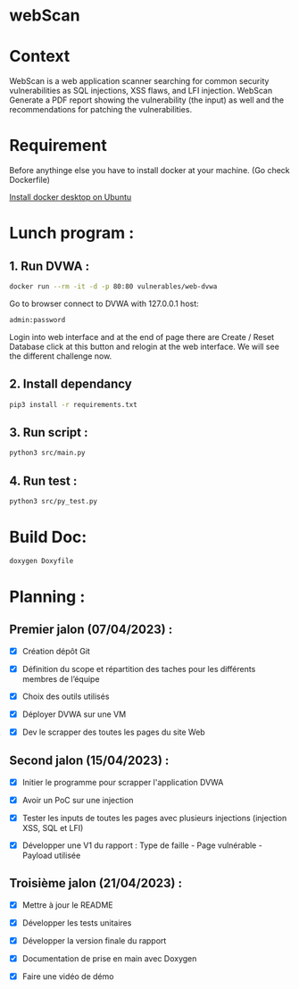 # webScan

# Context

WebScan is a web application scanner searching for common security vulnerabilities as SQL injections, XSS flaws, and LFI injection.
WebScan Generate a PDF report showing the vulnerability (the input) as well and the recommendations for patching the vulnerabilities.

# Requirement
Before anythinge else you have to install docker at your machine. 
(Go check Dockerfile)

[Install docker desktop on Ubuntu](https://docs.docker.com/desktop/install/ubuntu)

# Lunch program : 

## 1. Run DVWA :

```bash
docker run --rm -it -d -p 80:80 vulnerables/web-dvwa
```

Go to browser connect to DVWA with 127.0.0.1 host:
```bash
admin:password
```
Login into web interface and at the end of page there are Create / Reset Database
click at this button and relogin at the web interface. We will see the different challenge now.

## 2. Install dependancy

```bash
pip3 install -r requirements.txt
```

## 3. Run script :

```bash
python3 src/main.py
```

## 4. Run test :
```bash
python3 src/py_test.py
```

# Build Doc:

```bash
doxygen Doxyfile
```

# Planning :

## Premier jalon (07/04/2023) :

- [x] Création dépôt Git

- [x] Définition du scope et répartition des taches pour les différents membres de l’équipe

- [x] Choix des outils utilisés

- [x] Déployer DVWA sur une VM

- [x] Dev le scrapper des toutes les pages du site Web

## Second jalon (15/04/2023) :

- [x] Initier le programme pour scrapper l'application DVWA

- [x] Avoir un PoC sur une injection

- [x] Tester les inputs de toutes les pages avec plusieurs injections (injection XSS, SQL et LFI)

- [x] Développer une V1 du rapport : Type de faille - Page vulnérable - Payload utilisée

## Troisième jalon (21/04/2023) :

- [x] Mettre à jour le README

- [x] Développer les tests unitaires

- [x] Développer la version finale du rapport

- [x] Documentation de prise en main avec Doxygen

- [x] Faire une vidéo de démo

```

```
